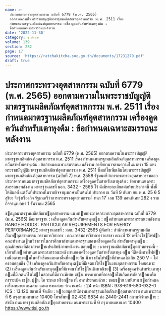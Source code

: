 ```yaml
---
name: >-
  ประกาศกระทรวงอุตสาหกรรม ฉบับที่ 6779 (พ.ศ. 2565)
  ออกตามความในพระราชบัญญัติมาตรฐานผลิตภัณฑ์อุตสาหกรรม พ.ศ. 2511 เรื่อง
  กำหนดมาตรฐานผลิตภัณฑ์อุตสาหกรรม เครื่องดูดควันสำหรับเตาหุงต้ม :
  ข้อกำหนดเฉพาะสมรรถนะพลังงาน
date: '2022-11-30'
category: ง พิเศษ
volume: 139
section: 282
page: 17
source: 'https://ratchakitcha.soc.go.th/documents/17231270.pdf'
draft: true
---
```


# ประกาศกระทรวงอุตสาหกรรม ฉบับที่ 6779 (พ.ศ. 2565) ออกตามความในพระราชบัญญัติมาตรฐานผลิตภัณฑ์อุตสาหกรรม พ.ศ. 2511 เรื่อง กำหนดมาตรฐานผลิตภัณฑ์อุตสาหกรรม เครื่องดูดควันสำหรับเตาหุงต้ม : ข้อกำหนดเฉพาะสมรรถนะพลังงาน

ประกาศกระทรวงอุตสาหกรรม ฉบับที่ 6779 (พ.ศ. 2565) ออกตามความในพระราชบัญญัติมาตรฐานผลิตภัณฑ์อุตสาหกรรม พ.ศ. 2511 เรื่อง กำหนดมาตรฐานผลิตภัณฑ์อุตสาหกรรม เครื่องดูดควันสำหรับเตาหุงต้ม : ข้อกำหนดเฉพาะสมรรถนะพลังงาน อาศัยอานาจตามความในมาตรา 15 แห่งพระราชบัญญัติมาตรฐานผลิตภัณฑ์อุตสาหกรรม พ.ศ. 2511 ซึ่งแก้ไขเพิ่มเติมโดยพระราชบัญญัติมาตรฐานผลิตภัณฑ์อุตสาหกรรม (ฉบับที่ 7) พ.ศ. 2558 รัฐมนตรีว่าการกระทรวงอุตสาหกรรมออกประกาศกาหนดมาตรฐานผลิตภัณฑ์อุตสาหกรรม เครื่องดูดควันสาหรับเตาหุงต้ม : ข้อกาหนดเฉพาะสมรรถนะพลังงาน มาตรฐานเลขที่ มอก. 3432 - 2565 ไว้ ดังมีรายละเอียดต่อท้ายประกาศนี้ ทั้งนี้ ให้มีผลตั้งแต่วันที่ประกาศในราชกิจจานุเบกษาเป็นต้นไป ประกาศ ณ วันที่ 9 กันยา ยน พ.ศ. 25 6 5 สุริยะ จึงรุ่งเรืองกิจ รัฐมนตรีว่าการกระทรวงอุตสาหกรรม ้ หนา 17 ่ เลม 139 ตอนพิเศษ 282 ง ราชกิจจานุเบกษา 1 ธันวาคม 2565

ขอมูลมาตรฐานผลิตภัณฑอุตสาหกรรม แนบทายประกาศกระทรวงอุตสาหกรรม ฉบับที่ 6779 (พ.ศ. 2565) ชื่อมาตรฐาน : เครื่องดูดควันสําหรับเตาหุงตม : ขอกําหนดเฉพาะสมรรถนะพลังงาน RANGE HOODS : PARTICULAR REQUIREMENTS FOR ENERGY PERFORMANCE มาตรฐานเลขที่ : มอก. 3432-2565 ผู้จัดทํา : สํานักงานมาตรฐานผลิตภัณฑอุตสาหกรรม กรรมการวิชาการ : คณะกรรมการวิชาการรายสาขา คณะที่ 12 เครื่องใชไฟฟา คณะทํางานดานวิชาการในการศึกษากําหนดมาตรฐานของเครื่องดูดควัน สําหรับเตาหุงตม : คุณลักษณะที่ต้องการดานประสิทธิภาพพลังงาน ขอบขาย : มาตรฐานผลิตภัณฑอุตสาหกรรมนี้ - เกี่ยวกับขอกําหนดเฉพาะสมรรถนะพลังงานของเครื่องดูดควันสําหรับเตาหุง ตม ที่ติดตั้งทางไฟฟาเหนือเตาหุงตมในครัวเรือนและเตาอื่นที่คลายกัน มี แรงดันไฟฟาที่กําหนดไม่เกิน 250 V - ไม่ครอบคลุมถึง (1) เครื่องดูดควันสําหรับเตาหุงตมที่มีเจตนาให้ใชในงานอุตสาหกรรม โดยเฉพาะ (2) เครื่องดูดควันสําหรับเตาหุงตมที่มีเจตนาให้ใชในเชิงพาณิชย (3) เครื่องดูดควันสําหรับเตาหุงตมที่มีเจตนาให้ใชในสถานที่มีภาวะพิเศษ เชน บรรยากาศที่อาจกอให้เกิดการกัดกรอนหรือการระเบิด เชน ฝุน ไอ ระเหย หรือกาซ เนื้ อหาประกอบด้วย : ขอบขาย บทนิยาม ขอกําหนด เครื่องหมายและฉลาก และการทดสอบ จํานวนหน้า : 24 หน้า ISBN : 978-616-580-932-0 ICS : 13.120 สถานที่ จัดเก็บ : หองสมุดสํานักงานมาตรฐานผลิตภัณฑอุตสาหกรรม ถนนพระรามที่ 6 กรุงเทพมหานคร 10400 โทรศัพท 02 430 6834 ต่อ 2440-2441 สถานที่จําหนาย : สํานักงานมาตรฐานผลิตภัณฑอุตสาหกรรม ถนนพระรามที่ 6 กรุงเทพมหานคร 10400 https://www.tisi.go.th
